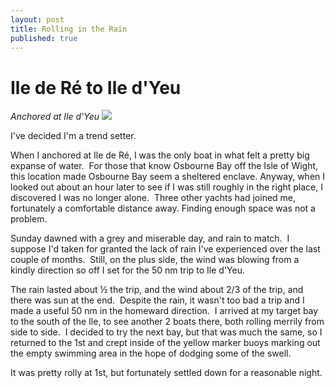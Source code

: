 ```yaml
---
layout: post
title: Rolling in the Rain
published: true
---
```


# Ile de Ré to Ile d'Yeu

*Anchored at Ile d'Yeu ![]({{site.baseurl}}/assets/img_1198-sml_scale.jpg)*

I've decided I'm a trend setter.

When I anchored at Ile de Ré, I was the only boat in what felt a pretty big expanse of water.  For those that know Osbourne Bay off the Isle of Wight, this location made Osbourne Bay seem a sheltered enclave. Anyway, when I looked out about an hour later to see if I was still roughly in the right place, I discovered I was no longer alone.  Three other yachts had joined me, fortunately a comfortable distance away. Finding enough space was not a problem.

Sunday dawned with a grey and miserable day, and rain to match.  I suppose I'd taken for granted the lack of rain I've experienced over the last couple of months.  Still, on the plus side, the wind was blowing from a kindly direction so off I set for the 50 nm trip to Ile d'Yeu.

The rain lasted about ½ the trip, and the wind about 2/3 of the trip, and there was sun at the end.  Despite the rain, it wasn't too bad a trip and I made a useful 50 nm in the homeward direction.  I arrived at my target bay to the south of the Ile, to see another 2 boats there, both rolling merrily from side to side.  I decided to try the next bay, but that was much the same, so I returned to the 1st and crept inside of the yellow marker buoys marking out the empty swimming area in the hope of dodging some of the swell.

It was pretty rolly at 1st, but fortunately settled down for a reasonable night.

